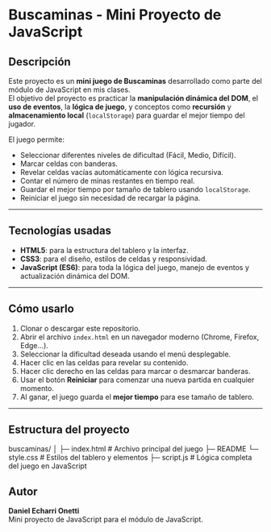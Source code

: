 # Buscaminas - Mini Proyecto de JavaScript

## Descripción

Este proyecto es un **mini juego de Buscaminas** desarrollado como parte del módulo de JavaScript en mis clases.  
El objetivo del proyecto es practicar la **manipulación dinámica del DOM**, el **uso de eventos**, la **lógica de juego**, y conceptos como **recursión** y **almacenamiento local** (`localStorage`) para guardar el mejor tiempo del jugador.

El juego permite:  

- Seleccionar diferentes niveles de dificultad (Fácil, Medio, Difícil).  
- Marcar celdas con banderas.  
- Revelar celdas vacías automáticamente con lógica recursiva.  
- Contar el número de minas restantes en tiempo real.  
- Guardar el mejor tiempo por tamaño de tablero usando `localStorage`.  
- Reiniciar el juego sin necesidad de recargar la página.

---

## Tecnologías usadas

- **HTML5**: para la estructura del tablero y la interfaz.  
- **CSS3**: para el diseño, estilos de celdas y responsividad.  
- **JavaScript (ES6)**: para toda la lógica del juego, manejo de eventos y actualización dinámica del DOM.

---

## Cómo usarlo

1. Clonar o descargar este repositorio.  
2. Abrir el archivo `index.html` en un navegador moderno (Chrome, Firefox, Edge…).  
3. Seleccionar la dificultad deseada usando el menú desplegable.  
4. Hacer clic en las celdas para revelar su contenido.  
5. Hacer clic derecho en las celdas para marcar o desmarcar banderas.  
6. Usar el botón **Reiniciar** para comenzar una nueva partida en cualquier momento.  
7. Al ganar, el juego guarda el **mejor tiempo** para ese tamaño de tablero.

---

## Estructura del proyecto

buscaminas/
│
├─ index.html # Archivo principal del juego
├─ README
└─ style.css # Estilos del tablero y elementos
├─ script.js # Lógica completa del juego en JavaScript

## Autor

**Daniel Echarri Onetti**  
Mini proyecto de JavaScript para el módulo de JavaScript.